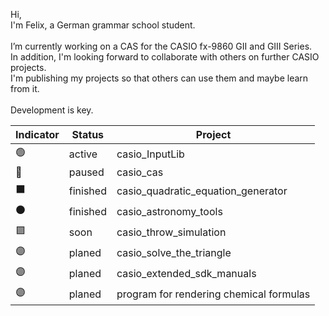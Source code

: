 Hi,<br>
I'm Felix, a German grammar school student.<br>
<br>
I’m currently working on a CAS for the CASIO fx-9860 GII and GIII Series.<br>
In addition, I'm looking forward to collaborate with others on further CASIO projects.<br>
I'm publishing my projects so that others can use them and maybe learn from it.<br>
<br>
Development is key.

| Indicator | Status | Project                            |
|-----------|--------|------------------------------------|
| 🟢         | active | casio_InputLib                     |
| 🔵         | paused | casio_cas                          |
| ⬛         | finished | casio_quadratic_equation_generator|
| ⚫         | finished | casio_astronomy_tools            |
| 🟪         | soon | casio_throw_simulation            |
| 🟣         | planed | casio_solve_the_triangle          |
| 🟣         | planed | casio_extended_sdk_manuals        |
| 🟣         | planed | program for rendering chemical formulas        |


